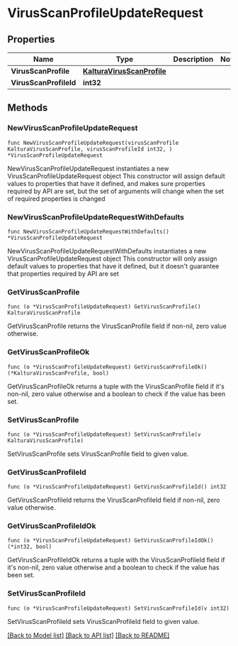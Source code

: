 # VirusScanProfileUpdateRequest

## Properties

Name | Type | Description | Notes
------------ | ------------- | ------------- | -------------
**VirusScanProfile** | [**KalturaVirusScanProfile**](KalturaVirusScanProfile.md) |  | 
**VirusScanProfileId** | **int32** |  | 

## Methods

### NewVirusScanProfileUpdateRequest

`func NewVirusScanProfileUpdateRequest(virusScanProfile KalturaVirusScanProfile, virusScanProfileId int32, ) *VirusScanProfileUpdateRequest`

NewVirusScanProfileUpdateRequest instantiates a new VirusScanProfileUpdateRequest object
This constructor will assign default values to properties that have it defined,
and makes sure properties required by API are set, but the set of arguments
will change when the set of required properties is changed

### NewVirusScanProfileUpdateRequestWithDefaults

`func NewVirusScanProfileUpdateRequestWithDefaults() *VirusScanProfileUpdateRequest`

NewVirusScanProfileUpdateRequestWithDefaults instantiates a new VirusScanProfileUpdateRequest object
This constructor will only assign default values to properties that have it defined,
but it doesn't guarantee that properties required by API are set

### GetVirusScanProfile

`func (o *VirusScanProfileUpdateRequest) GetVirusScanProfile() KalturaVirusScanProfile`

GetVirusScanProfile returns the VirusScanProfile field if non-nil, zero value otherwise.

### GetVirusScanProfileOk

`func (o *VirusScanProfileUpdateRequest) GetVirusScanProfileOk() (*KalturaVirusScanProfile, bool)`

GetVirusScanProfileOk returns a tuple with the VirusScanProfile field if it's non-nil, zero value otherwise
and a boolean to check if the value has been set.

### SetVirusScanProfile

`func (o *VirusScanProfileUpdateRequest) SetVirusScanProfile(v KalturaVirusScanProfile)`

SetVirusScanProfile sets VirusScanProfile field to given value.


### GetVirusScanProfileId

`func (o *VirusScanProfileUpdateRequest) GetVirusScanProfileId() int32`

GetVirusScanProfileId returns the VirusScanProfileId field if non-nil, zero value otherwise.

### GetVirusScanProfileIdOk

`func (o *VirusScanProfileUpdateRequest) GetVirusScanProfileIdOk() (*int32, bool)`

GetVirusScanProfileIdOk returns a tuple with the VirusScanProfileId field if it's non-nil, zero value otherwise
and a boolean to check if the value has been set.

### SetVirusScanProfileId

`func (o *VirusScanProfileUpdateRequest) SetVirusScanProfileId(v int32)`

SetVirusScanProfileId sets VirusScanProfileId field to given value.



[[Back to Model list]](../README.md#documentation-for-models) [[Back to API list]](../README.md#documentation-for-api-endpoints) [[Back to README]](../README.md)


